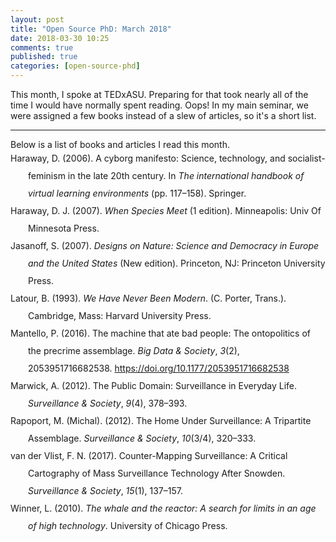 ```yaml
---
layout: post
title: "Open Source PhD: March 2018"
date: 2018-03-30 10:25
comments: true
published: true
categories: [open-source-phd]
---
```


This month, I spoke at TEDxASU. Preparing for that took nearly all of the time I would have normally spent reading.  Oops!  In my main seminar, we were assigned a few books instead of a slew of articles, so it's a short list.   
<hr>
Below is a list of books and articles I read this month.

<div class="csl-bib-body" style="line-height: 2; margin-left: 2em; text-indent:-2em;">
  <div class="csl-entry">Haraway, D. (2006). A cyborg manifesto: Science, technology, and socialist-feminism in the late 20th century. In <i>The international handbook of virtual learning environments</i> (pp. 117–158). Springer.</div>
  <span class="Z3988" title="url_ver=Z39.88-2004&amp;ctx_ver=Z39.88-2004&amp;rfr_id=info%3Asid%2Fzotero.org%3A2&amp;rft_val_fmt=info%3Aofi%2Ffmt%3Akev%3Amtx%3Abook&amp;rft.genre=bookitem&amp;rft.atitle=A%20cyborg%20manifesto%3A%20Science%2C%20technology%2C%20and%20socialist-feminism%20in%20the%20late%2020th%20century&amp;rft.publisher=Springer&amp;rft.aufirst=Donna&amp;rft.aulast=Haraway&amp;rft.au=Donna%20Haraway&amp;rft.date=2006&amp;rft.pages=117%E2%80%93158"></span>
  <div class="csl-entry">Haraway, D. J. (2007). <i>When Species Meet</i> (1 edition). Minneapolis: Univ Of Minnesota Press.</div>
  <span class="Z3988" title="url_ver=Z39.88-2004&amp;ctx_ver=Z39.88-2004&amp;rfr_id=info%3Asid%2Fzotero.org%3A2&amp;rft_id=urn%3Aisbn%3A978-0-8166-5046-0&amp;rft_val_fmt=info%3Aofi%2Ffmt%3Akev%3Amtx%3Abook&amp;rft.genre=book&amp;rft.btitle=When%20Species%20Meet&amp;rft.place=Minneapolis&amp;rft.publisher=Univ%20Of%20Minnesota%20Press&amp;rft.edition=1%20edition&amp;rft.aufirst=Donna%20J.&amp;rft.aulast=Haraway&amp;rft.au=Donna%20J.%20Haraway&amp;rft.date=2007-11-26&amp;rft.tpages=360&amp;rft.isbn=978-0-8166-5046-0&amp;rft.language=English"></span>
  <div class="csl-entry">Jasanoff, S. (2007). <i>Designs on Nature: Science and Democracy in Europe and the United States</i> (New edition). Princeton, NJ: Princeton University Press.</div>
  <span class="Z3988" title="url_ver=Z39.88-2004&amp;ctx_ver=Z39.88-2004&amp;rfr_id=info%3Asid%2Fzotero.org%3A2&amp;rft_id=urn%3Aisbn%3A978-0-691-13042-2&amp;rft_val_fmt=info%3Aofi%2Ffmt%3Akev%3Amtx%3Abook&amp;rft.genre=book&amp;rft.btitle=Designs%20on%20Nature%3A%20Science%20and%20Democracy%20in%20Europe%20and%20the%20United%20States&amp;rft.place=Princeton%2C%20NJ&amp;rft.publisher=Princeton%20University%20Press&amp;rft.edition=New%20edition&amp;rft.aufirst=Sheila&amp;rft.aulast=Jasanoff&amp;rft.au=Sheila%20Jasanoff&amp;rft.date=2007-01-22&amp;rft.tpages=392&amp;rft.isbn=978-0-691-13042-2&amp;rft.language=English"></span>
  <div class="csl-entry">Latour, B. (1993). <i>We Have Never Been Modern</i>. (C. Porter, Trans.). Cambridge, Mass: Harvard University Press.</div>
  <span class="Z3988" title="url_ver=Z39.88-2004&amp;ctx_ver=Z39.88-2004&amp;rfr_id=info%3Asid%2Fzotero.org%3A2&amp;rft_id=urn%3Aisbn%3A978-0-674-94839-6&amp;rft_val_fmt=info%3Aofi%2Ffmt%3Akev%3Amtx%3Abook&amp;rft.genre=book&amp;rft.btitle=We%20Have%20Never%20Been%20Modern&amp;rft.place=Cambridge%2C%20Mass&amp;rft.publisher=Harvard%20University%20Press&amp;rft.aufirst=Bruno&amp;rft.aulast=Latour&amp;rft.au=Bruno%20Latour&amp;rft.au=Catherine%20Porter&amp;rft.date=1993-10-15&amp;rft.tpages=168&amp;rft.isbn=978-0-674-94839-6&amp;rft.language=English"></span>
  <div class="csl-entry">Mantello, P. (2016). The machine that ate bad people: The ontopolitics of the precrime assemblage. <i>Big Data &amp; Society</i>, <i>3</i>(2), 2053951716682538. <a href="https://doi.org/10.1177/2053951716682538">https://doi.org/10.1177/2053951716682538</a></div>
  <span class="Z3988" title="url_ver=Z39.88-2004&amp;ctx_ver=Z39.88-2004&amp;rfr_id=info%3Asid%2Fzotero.org%3A2&amp;rft_id=info%3Adoi%2F10.1177%2F2053951716682538&amp;rft_val_fmt=info%3Aofi%2Ffmt%3Akev%3Amtx%3Ajournal&amp;rft.genre=article&amp;rft.atitle=The%20machine%20that%20ate%20bad%20people%3A%20The%20ontopolitics%20of%20the%20precrime%20assemblage&amp;rft.jtitle=Big%20Data%20%26%20Society&amp;rft.stitle=Big%20Data%20%26%20Society&amp;rft.volume=3&amp;rft.issue=2&amp;rft.aufirst=Peter&amp;rft.aulast=Mantello&amp;rft.au=Peter%20Mantello&amp;rft.date=2016-12-01&amp;rft.pages=2053951716682538&amp;rft.issn=2053-9517&amp;rft.language=en"></span>
  <div class="csl-entry">Marwick, A. (2012). The Public Domain: Surveillance in Everyday Life. <i>Surveillance &amp; Society</i>, <i>9</i>(4), 378–393.</div>
  <span class="Z3988" title="url_ver=Z39.88-2004&amp;ctx_ver=Z39.88-2004&amp;rfr_id=info%3Asid%2Fzotero.org%3A2&amp;rft_val_fmt=info%3Aofi%2Ffmt%3Akev%3Amtx%3Ajournal&amp;rft.genre=article&amp;rft.atitle=The%20Public%20Domain%3A%20Surveillance%20in%20Everyday%20Life&amp;rft.jtitle=Surveillance%20%26%20Society&amp;rft.volume=9&amp;rft.issue=4&amp;rft.aufirst=Alice&amp;rft.aulast=Marwick&amp;rft.au=Alice%20Marwick&amp;rft.date=2012-06-20&amp;rft.pages=378-393&amp;rft.spage=378&amp;rft.epage=393&amp;rft.issn=1477-7487&amp;rft.language=en"></span>
  <div class="csl-entry">Rapoport, M. (Michal). (2012). The Home Under Surveillance: A Tripartite Assemblage. <i>Surveillance &amp; Society</i>, <i>10</i>(3/4), 320–333.</div>
  <span class="Z3988" title="url_ver=Z39.88-2004&amp;ctx_ver=Z39.88-2004&amp;rfr_id=info%3Asid%2Fzotero.org%3A2&amp;rft_val_fmt=info%3Aofi%2Ffmt%3Akev%3Amtx%3Ajournal&amp;rft.genre=article&amp;rft.atitle=The%20Home%20Under%20Surveillance%3A%20A%20Tripartite%20Assemblage&amp;rft.jtitle=Surveillance%20%26%20Society&amp;rft.volume=10&amp;rft.issue=3%2F4&amp;rft.aufirst=Michele%20(Michal)&amp;rft.aulast=Rapoport&amp;rft.au=Michele%20(Michal)%20Rapoport&amp;rft.date=2012-11-28&amp;rft.pages=320-333&amp;rft.spage=320&amp;rft.epage=333&amp;rft.issn=1477-7487&amp;rft.language=en"></span>
  <div class="csl-entry">van der Vlist, F. N. (2017). Counter-Mapping Surveillance: A Critical Cartography of Mass Surveillance Technology After Snowden. <i>Surveillance &amp; Society</i>, <i>15</i>(1), 137–157.</div>
  <span class="Z3988" title="url_ver=Z39.88-2004&amp;ctx_ver=Z39.88-2004&amp;rfr_id=info%3Asid%2Fzotero.org%3A2&amp;rft_val_fmt=info%3Aofi%2Ffmt%3Akev%3Amtx%3Ajournal&amp;rft.genre=article&amp;rft.atitle=Counter-Mapping%20Surveillance%3A%20A%20Critical%20Cartography%20of%20Mass%20Surveillance%20Technology%20After%20Snowden&amp;rft.jtitle=Surveillance%20%26%20Society&amp;rft.stitle=Surveillance%20%26%20Society&amp;rft.volume=15&amp;rft.issue=1&amp;rft.aufirst=Fernando%20N.&amp;rft.aulast=van%20der%20Vlist&amp;rft.au=Fernando%20N.%20van%20der%20Vlist&amp;rft.date=2017-01&amp;rft.pages=137-157&amp;rft.spage=137&amp;rft.epage=157&amp;rft.issn=14777487"></span>
  <div class="csl-entry">Winner, L. (2010). <i>The whale and the reactor: A search for limits in an age of high technology</i>. University of Chicago Press.</div>
  <span class="Z3988" title="url_ver=Z39.88-2004&amp;ctx_ver=Z39.88-2004&amp;rfr_id=info%3Asid%2Fzotero.org%3A2&amp;rft_val_fmt=info%3Aofi%2Ffmt%3Akev%3Amtx%3Abook&amp;rft.genre=book&amp;rft.btitle=The%20whale%20and%20the%20reactor%3A%20A%20search%20for%20limits%20in%20an%20age%20of%20high%20technology&amp;rft.publisher=University%20of%20Chicago%20Press&amp;rft.aufirst=Langdon&amp;rft.aulast=Winner&amp;rft.au=Langdon%20Winner&amp;rft.date=2010"></span>
</div>
